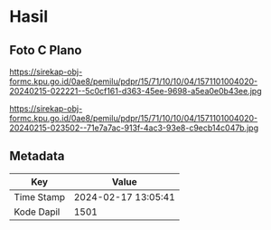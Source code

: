 # Hasil

## Foto C Plano

https://sirekap-obj-formc.kpu.go.id/0ae8/pemilu/pdpr/15/71/10/10/04/1571101004020-20240215-022221--5c0cf161-d363-45ee-9698-a5ea0e0b43ee.jpg

https://sirekap-obj-formc.kpu.go.id/0ae8/pemilu/pdpr/15/71/10/10/04/1571101004020-20240215-023502--71e7a7ac-913f-4ac3-93e8-c9ecb14c047b.jpg


## Metadata

| Key        | Value               |
| ---------- | ------------------- |
| Time Stamp | 2024-02-17 13:05:41 |
| Kode Dapil | 1501                |



